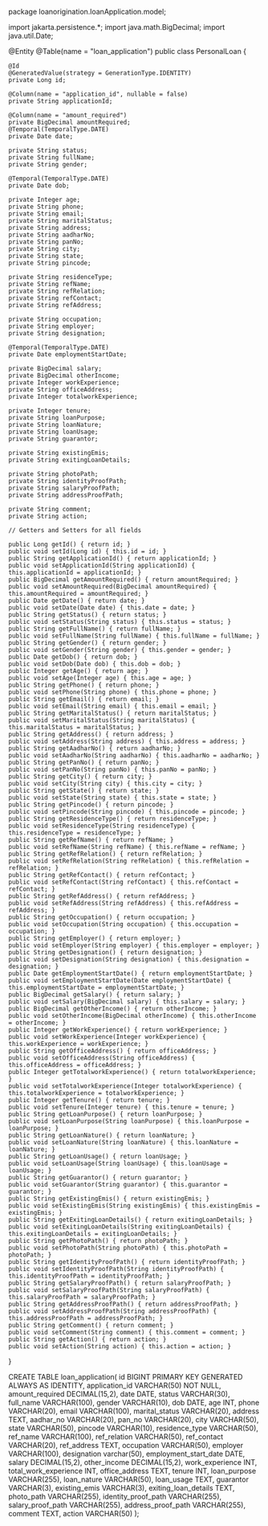 package loanorigination.loanApplication.model;

import jakarta.persistence.*;
import java.math.BigDecimal;
import java.util.Date;

@Entity
@Table(name = "loan_application")
public class PersonalLoan {

    @Id
    @GeneratedValue(strategy = GenerationType.IDENTITY)
    private Long id;

    @Column(name = "application_id", nullable = false)
    private String applicationId;

    @Column(name = "amount_required")
    private BigDecimal amountRequired;
    @Temporal(TemporalType.DATE)
    private Date date;

    private String status;
    private String fullName;
    private String gender;

    @Temporal(TemporalType.DATE)
    private Date dob;

    private Integer age;
    private String phone;
    private String email;
    private String maritalStatus;
    private String address;
    private String aadharNo;
    private String panNo;
    private String city;
    private String state;
    private String pincode;

    private String residenceType;
    private String refName;
    private String refRelation;
    private String refContact;
    private String refAddress;

    private String occupation;
    private String employer;
    private String designation;

    @Temporal(TemporalType.DATE)
    private Date employmentStartDate;

    private BigDecimal salary;
    private BigDecimal otherIncome;
    private Integer workExperience;
    private String officeAddress;
    private Integer totalworkExperience;

    private Integer tenure;
    private String loanPurpose;
    private String loanNature;
    private String loanUsage;
    private String guarantor;

    private String existingEmis;
    private String exitingLoanDetails;

    private String photoPath;
    private String identityProofPath;
    private String salaryProofPath;
    private String addressProofPath;

    private String comment;
    private String action;

    // Getters and Setters for all fields

    public Long getId() { return id; }
    public void setId(Long id) { this.id = id; }
    public String getApplicationId() { return applicationId; }
    public void setApplicationId(String applicationId) { this.applicationId = applicationId; }
    public BigDecimal getAmountRequired() { return amountRequired; }
    public void setAmountRequired(BigDecimal amountRequired) { this.amountRequired = amountRequired; }
    public Date getDate() { return date; }
    public void setDate(Date date) { this.date = date; }
    public String getStatus() { return status; }
    public void setStatus(String status) { this.status = status; }
    public String getFullName() { return fullName; }
    public void setFullName(String fullName) { this.fullName = fullName; }
    public String getGender() { return gender; }
    public void setGender(String gender) { this.gender = gender; }
    public Date getDob() { return dob; }
    public void setDob(Date dob) { this.dob = dob; }
    public Integer getAge() { return age; }
    public void setAge(Integer age) { this.age = age; }
    public String getPhone() { return phone; }
    public void setPhone(String phone) { this.phone = phone; }
    public String getEmail() { return email; }
    public void setEmail(String email) { this.email = email; }
    public String getMaritalStatus() { return maritalStatus; }
    public void setMaritalStatus(String maritalStatus) { this.maritalStatus = maritalStatus; }
    public String getAddress() { return address; }
    public void setAddress(String address) { this.address = address; }
    public String getAadharNo() { return aadharNo; }
    public void setAadharNo(String aadharNo) { this.aadharNo = aadharNo; }
    public String getPanNo() { return panNo; }
    public void setPanNo(String panNo) { this.panNo = panNo; }
    public String getCity() { return city; }
    public void setCity(String city) { this.city = city; }
    public String getState() { return state; }
    public void setState(String state) { this.state = state; }
    public String getPincode() { return pincode; }
    public void setPincode(String pincode) { this.pincode = pincode; }
    public String getResidenceType() { return residenceType; }
    public void setResidenceType(String residenceType) { this.residenceType = residenceType; }
    public String getRefName() { return refName; }
    public void setRefName(String refName) { this.refName = refName; }
    public String getRefRelation() { return refRelation; }
    public void setRefRelation(String refRelation) { this.refRelation = refRelation; }
    public String getRefContact() { return refContact; }
    public void setRefContact(String refContact) { this.refContact = refContact; }
    public String getRefAddress() { return refAddress; }
    public void setRefAddress(String refAddress) { this.refAddress = refAddress; }
    public String getOccupation() { return occupation; }
    public void setOccupation(String occupation) { this.occupation = occupation; }
    public String getEmployer() { return employer; }
    public void setEmployer(String employer) { this.employer = employer; }
    public String getDesignation() { return designation; }
    public void setDesignation(String designation) { this.designation = designation; }
    public Date getEmploymentStartDate() { return employmentStartDate; }
    public void setEmploymentStartDate(Date employmentStartDate) { this.employmentStartDate = employmentStartDate; }
    public BigDecimal getSalary() { return salary; }
    public void setSalary(BigDecimal salary) { this.salary = salary; }
    public BigDecimal getOtherIncome() { return otherIncome; }
    public void setOtherIncome(BigDecimal otherIncome) { this.otherIncome = otherIncome; }
    public Integer getWorkExperience() { return workExperience; }
    public void setWorkExperience(Integer workExperience) { this.workExperience = workExperience; }
    public String getOfficeAddress() { return officeAddress; }
    public void setOfficeAddress(String officeAddress) { this.officeAddress = officeAddress; }
    public Integer getTotalworkExperience() { return totalworkExperience; }
    public void setTotalworkExperience(Integer totalworkExperience) { this.totalworkExperience = totalworkExperience; }
    public Integer getTenure() { return tenure; }
    public void setTenure(Integer tenure) { this.tenure = tenure; }
    public String getLoanPurpose() { return loanPurpose; }
    public void setLoanPurpose(String loanPurpose) { this.loanPurpose = loanPurpose; }
    public String getLoanNature() { return loanNature; }
    public void setLoanNature(String loanNature) { this.loanNature = loanNature; }
    public String getLoanUsage() { return loanUsage; }
    public void setLoanUsage(String loanUsage) { this.loanUsage = loanUsage; }
    public String getGuarantor() { return guarantor; }
    public void setGuarantor(String guarantor) { this.guarantor = guarantor; }
    public String getExistingEmis() { return existingEmis; }
    public void setExistingEmis(String existingEmis) { this.existingEmis = existingEmis; }
    public String getExitingLoanDetails() { return exitingLoanDetails; }
    public void setExitingLoanDetails(String exitingLoanDetails) { this.exitingLoanDetails = exitingLoanDetails; }
    public String getPhotoPath() { return photoPath; }
    public void setPhotoPath(String photoPath) { this.photoPath = photoPath; }
    public String getIdentityProofPath() { return identityProofPath; }
    public void setIdentityProofPath(String identityProofPath) { this.identityProofPath = identityProofPath; }
    public String getSalaryProofPath() { return salaryProofPath; }
    public void setSalaryProofPath(String salaryProofPath) { this.salaryProofPath = salaryProofPath; }
    public String getAddressProofPath() { return addressProofPath; }
    public void setAddressProofPath(String addressProofPath) { this.addressProofPath = addressProofPath; }
    public String getComment() { return comment; }
    public void setComment(String comment) { this.comment = comment; }
    public String getAction() { return action; }
    public void setAction(String action) { this.action = action; }
}




CREATE TABLE loan_application(
    id BIGINT PRIMARY KEY GENERATED ALWAYS AS IDENTITY,
    application_id VARCHAR(50) NOT NULL,
    amount_required DECIMAL(15,2),
    date DATE,
    status VARCHAR(30),
    full_name VARCHAR(100),
    gender VARCHAR(10),
    dob DATE,
    age INT,
    phone VARCHAR(20),
    email VARCHAR(100),
    marital_status VARCHAR(20),
    address TEXT,
    aadhar_no VARCHAR(20),
    pan_no VARCHAR(20),
    city VARCHAR(50),
    state VARCHAR(50),
    pincode VARCHAR(10),
    residence_type VARCHAR(50),
    ref_name VARCHAR(100),
    ref_relation VARCHAR(50),
    ref_contact VARCHAR(20),
    ref_address TEXT,
    occupation VARCHAR(50),
    employer VARCHAR(100),
    designation varchar(50),
    employment_start_date DATE,
    salary DECIMAL(15,2),
    other_income DECIMAL(15,2),
    work_experience INT,
    total_work_experience INT,
    office_address TEXT,
    tenure INT,
    loan_purpose VARCHAR(255),
    loan_nature VARCHAR(50),
    loan_usage TEXT,
    guarantor VARCHAR(3),
    existing_emis VARCHAR(3),
    exiting_loan_details TEXT,
    photo_path VARCHAR(255),
    identity_proof_path VARCHAR(255),
    salary_proof_path VARCHAR(255),
    address_proof_path VARCHAR(255),
    comment TEXT,
    action VARCHAR(50)
);

